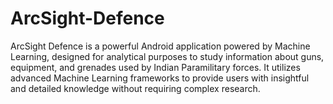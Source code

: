 # ArcSight-Defence
ArcSight Defence is a powerful Android application powered by Machine Learning, designed for analytical purposes to study information about guns, equipment, and grenades used by Indian Paramilitary forces. It utilizes advanced Machine Learning frameworks to provide users with insightful and detailed knowledge without requiring complex research.
